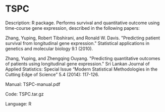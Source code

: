 # TSPC
Description: R package. Performs survival and quantitative outcome using time-course gene expression, described in the following papers:

Zhang, Yuping, Robert Tibshirani, and Ronald W. Davis. "Predicting patient survival from longitudinal gene expression." Statistical applications in genetics and molecular biology 9.1 (2010).

Zhang, Yuping, and Zhengqing Ouyang. "Predicting quantitative outcomes of patients using longitudinal gene expression." Sri Lankan Journal of Applied Statistics: Special Issue “Modern Statistical Methodologies in the Cutting Edge of Science” 5.4 (2014): 117-126.

Manual: TSPC-manual.pdf

Code: TSPC.tar.gz

Language: R
